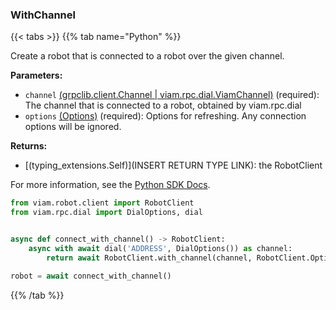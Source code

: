 ### WithChannel

{{< tabs >}}
{{% tab name="Python" %}}

Create a robot that is connected to a robot over the given channel.

**Parameters:**

- `channel` [(grpclib.client.Channel | viam.rpc.dial.ViamChannel)](https://python.viam.dev/autoapi/viam/rpc/dial/index.html#viam.rpc.dial.ViamChannel) (required): The channel that is connected to a robot, obtained by viam.rpc.dial
- `options` [(Options)](https://python.viam.dev/autoapi/viam/robot/client/index.html#viam.robot.client.RobotClient.Options) (required): Options for refreshing. Any connection options will be ignored.


**Returns:**

- [(typing_extensions.Self)](INSERT RETURN TYPE LINK): the RobotClient

For more information, see the [Python SDK Docs](https://python.viam.dev/autoapi/viam/robot/client/index.html#viam.robot.client.RobotClient.with_channel).

``` python {class="line-numbers linkable-line-numbers"}
from viam.robot.client import RobotClient
from viam.rpc.dial import DialOptions, dial


async def connect_with_channel() -> RobotClient:
    async with await dial('ADDRESS', DialOptions()) as channel:
        return await RobotClient.with_channel(channel, RobotClient.Options())

robot = await connect_with_channel()

```

{{% /tab %}}
